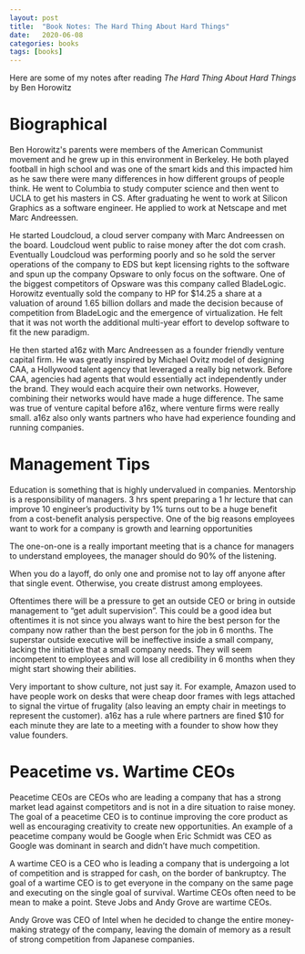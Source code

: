 ```yaml
---
layout: post
title:  "Book Notes: The Hard Thing About Hard Things"
date:   2020-06-08
categories: books
tags: [books]
---
```


Here are some of my notes after reading *The Hard Thing About Hard Things* by Ben Horowitz

# Biographical

Ben Horowitz's parents were members of the American Communist movement and he grew up in this environment in Berkeley. He both played football in high school and was one of the smart kids and this impacted him as he saw there were many differences in how different groups of people think. He went to Columbia to study computer science and then went to UCLA to get his masters in CS. After graduating he went to work at Silicon Graphics as a software engineer. He applied to work at Netscape and met Marc Andreessen.

He started Loudcloud, a cloud server company with Marc Andreessen on the board. Loudcloud went public to raise money after the dot com crash. Eventually Loudcloud was performing poorly and so he sold the server operations of the company to EDS but kept licensing rights to the software and spun up the company Opsware to only focus on the software. One of the biggest competitors of Opsware was this company called BladeLogic. Horowitz eventually sold the company to HP for $14.25 a share at a valuation of around 1.65 billion dollars and made the decision because of competition from BladeLogic and the emergence of virtualization. He felt that it was not worth the additional multi-year effort to develop software to fit the new paradigm.

He then started a16z with Marc Andreessen as a founder friendly venture capital firm. He was greatly inspired by Michael Ovitz model of designing CAA, a Hollywood talent agency that leveraged a really big network. Before CAA, agencies had agents that would essentially act independently under the brand. They would each acquire their own networks. However, combining their networks would have made a huge difference. The same was true of venture capital before a16z, where venture firms were really small. a16z also only wants partners who have had experience founding and running companies.

# Management Tips

Education is something that is highly undervalued in companies. Mentorship is a responsibility of managers. 3 hrs spent preparing a 1 hr lecture that can improve 10 engineer’s productivity by 1% turns out to be a huge benefit from a cost-benefit analysis perspective. One of the big reasons employees want to work for a company is growth and learning opportunities

The one-on-one is a really important meeting that is a chance for managers to understand employees, the manager should do 90% of the listening. 

When you do a layoff, do only one and promise not to lay off anyone after that single event. Otherwise, you create distrust among employees.

Oftentimes there will be a pressure to get an outside CEO or bring in outside management to “get adult supervision”. This could be a good idea but oftentimes it is not since you always want to hire the best person for the company now rather than the best person for the job in 6 months. The superstar outside executive will be ineffective inside a small company, lacking the initiative that a small company needs. They will seem incompetent to employees and will lose all credibility in 6 months when they might start showing their abilities.

Very important to show culture, not just say it. For example, Amazon used to have people work on desks that were cheap door frames with legs attached to signal the virtue of frugality (also leaving an empty chair in meetings to represent the customer). a16z has a rule where partners are fined $10 for each minute they are late to a meeting with a founder to show how they value founders.

# Peacetime vs. Wartime CEOs

Peacetime CEOs are CEOs who are leading a company that has a strong market lead against competitors and is not in a dire situation to raise money. The goal of a peacetime CEO is to continue improving the core product as well as encouraging creativity to create new opportunities. An example of a peacetime company would be Google when Eric Schmidt was CEO as Google was dominant in search and didn’t have much competition.

A wartime CEO is a CEO who is leading a company that is undergoing a lot of competition and is strapped for cash, on the border of bankruptcy. The goal of a wartime CEO is to get everyone in the company on the same page and executing on the single goal of survival. Wartime CEOs often need to be mean to make a point. Steve Jobs and Andy Grove are wartime CEOs.

Andy Grove was CEO of Intel when he decided to change the entire money-making strategy of the company, leaving the domain of memory as a result of strong competition from Japanese companies.
